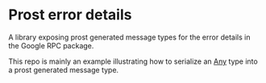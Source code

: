 # Prost error details

A library exposing prost generated message types for the error details in the 
Google RPC package.

This repo is mainly an example illustrating how to serialize an 
[Any](https://developers.google.com/protocol-buffers/docs/proto3#any) type into 
a prost generated message type.